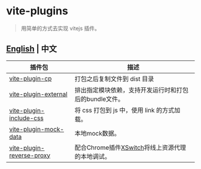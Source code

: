 # vite-plugins

> 用简单的方式去实现 vitejs 插件。

## [English](./README.md) | 中文

插件包 | 描述
-------- | -----------
[vite-plugin-cp](packages/vite-plugin-cp) | 打包之后复制文件到 dist 目录
[vite-plugin-external](packages/vite-plugin-external) | 排出指定模块依赖，支持开发运行时和打包后的bundle文件。
[vite-plugin-include-css](packages/vite-plugin-include-css) | 将 css 打包到 js 中，使用 link 的方式加载。
[vite-plugin-mock-data](packages/vite-plugin-mock-data) | 本地mock数据。
[vite-plugin-reverse-proxy](packages/vite-plugin-reverse-proxy) | 配合Chrome插件[XSwitch](https://chrome.google.com/webstore/detail/xswitch/idkjhjggpffolpidfkikidcokdkdaogg)将线上资源代理的本地调试。

